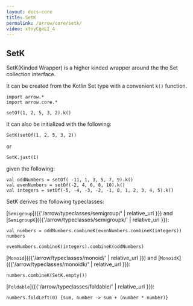 ```yaml
---
layout: docs-core
title: SetK
permalink: /arrow/core/setk/
video: xtnyCqeLI_4
---
```


## SetK




SetK(Kinded Wrapper) is a higher kinded wrapper around the the Set collection interface.

It can be created from the Kotlin Set type with a convenient `k()` function.

```kotlin:ank
import arrow.*
import arrow.core.*

setOf(1, 2, 5, 3, 2).k()
```

It can also be initialized with the following:

```kotlin:ank
SetK(setOf(1, 2, 5, 3, 2))
```
or
```kotlin:ank
SetK.just(1)
```

given the following:
```kotlin:ank
val oddNumbers = setOf( -11, 1, 3, 5, 7, 9).k()
val evenNumbers = setOf(-2, 4, 6, 8, 10).k()
val integers = setOf(-5, -4, -3, -2, -1, 0, 1, 2, 3, 4, 5).k()
```
SetK derives the following typeclasses:

[`Semigroup`]({{'/arrow/typeclasses/semigroup/' | relative_url }}) and [`SemigroupK`]({{'/arrow/typeclasses/semigroupk/' | relative_url }}):

```kotlin:ank
val numbers = oddNumbers.combineK(evenNumbers.combineK(integers))
numbers
```
```kotlin:ank
evenNumbers.combineK(integers).combineK(oddNumbers)
```

[`Monoid`]({{'/arrow/typeclasses/monoid/' | relative_url }}) and [`MonoidK`]({{'/arrow/typeclasses/monoidk/' | relative_url }}):
```kotlin:ank
numbers.combineK(SetK.empty())
```

[`Foldable`]({{'/arrow/typeclasses/foldable/' | relative_url }}):
```kotlin:ank
numbers.foldLeft(0) {sum, number -> sum + (number * number)}
```
